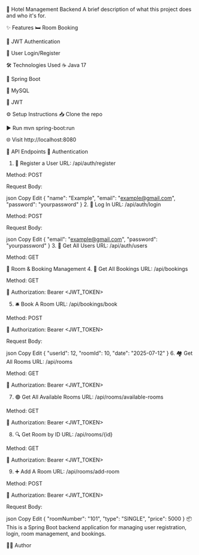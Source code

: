 🏨 Hotel Management Backend
A brief description of what this project does and who it's for.

✨ Features
🛏️ Room Booking

🔐 JWT Authentication

👤 User Login/Register

🛠️ Technologies Used
☕ Java 17

🌱 Spring Boot

🐬 MySQL

🔑 JWT

⚙️ Setup Instructions
📥 Clone the repo

▶️ Run mvn spring-boot:run

🌐 Visit http://localhost:8080

📡 API Endpoints
🔐 Authentication
1. 📝 Register a User
URL: /api/auth/register

Method: POST

Request Body:

json
Copy
Edit
{
  "name": "Example",
  "email": "example@gmail.com",
  "password": "yourpassword"
}
2. 🔑 Log In
URL: /api/auth/login

Method: POST

Request Body:

json
Copy
Edit
{
  "email": "example@gmail.com",
  "password": "yourpassword"
}
3. 👥 Get All Users
URL: /api/auth/users

Method: GET

🏨 Room & Booking Management
4. 📃 Get All Bookings
URL: /api/bookings

Method: GET

🔐 Authorization: Bearer <JWT_TOKEN>

5. 🛎️ Book A Room
URL: /api/bookings/book

Method: POST

🔐 Authorization: Bearer <JWT_TOKEN>

Request Body:

json
Copy
Edit
{
  "userId": 12,
  "roomId": 10,
  "date": "2025-07-12"
}
6. 🏘️ Get All Rooms
URL: /api/rooms

Method: GET

🔐 Authorization: Bearer <JWT_TOKEN>

7. 🟢 Get All Available Rooms
URL: /api/rooms/available-rooms

Method: GET

🔐 Authorization: Bearer <JWT_TOKEN>

8. 🔍 Get Room by ID
URL: /api/rooms/{id}

Method: GET

🔐 Authorization: Bearer <JWT_TOKEN>

9. ➕ Add A Room
URL: /api/rooms/add-room

Method: POST

🔐 Authorization: Bearer <JWT_TOKEN>

Request Body:

json
Copy
Edit
{
  "roomNumber": "101",
  "type": "SINGLE",
  "price": 5000
}
📦 This is a Spring Boot backend application for managing user registration, login, room management, and bookings.

👨‍💻 Author
